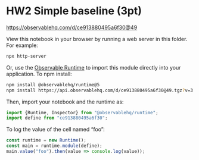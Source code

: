 # HW2 Simple baseline (3pt)

https://observablehq.com/d/ce913880495a6f30@49

View this notebook in your browser by running a web server in this folder. For
example:

~~~sh
npx http-server
~~~

Or, use the [Observable Runtime](https://github.com/observablehq/runtime) to
import this module directly into your application. To npm install:

~~~sh
npm install @observablehq/runtime@5
npm install https://api.observablehq.com/d/ce913880495a6f30@49.tgz?v=3
~~~

Then, import your notebook and the runtime as:

~~~js
import {Runtime, Inspector} from "@observablehq/runtime";
import define from "ce913880495a6f30";
~~~

To log the value of the cell named “foo”:

~~~js
const runtime = new Runtime();
const main = runtime.module(define);
main.value("foo").then(value => console.log(value));
~~~
